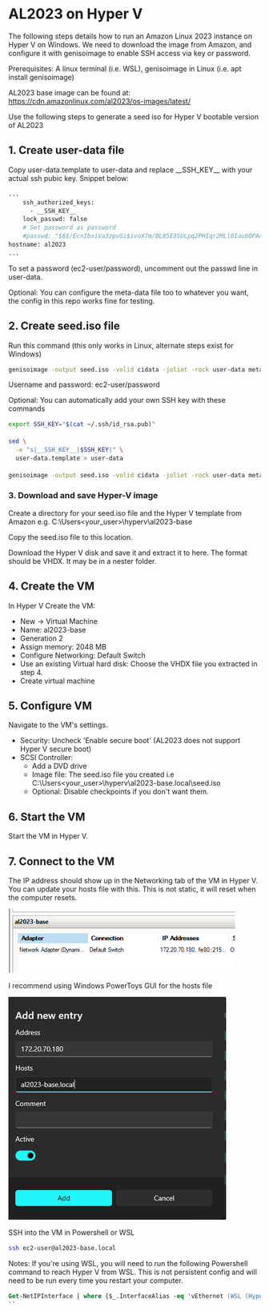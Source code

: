 # AL2023 on Hyper V

The following steps details how to run an Amazon Linux 2023 instance on Hyper V on Windows. We need to download the image from Amazon, and configure it with genisoimage to enable SSH access via key or password.

Prerequisites: A linux terminal (i.e. WSL), genisoimage in Linux (i.e. apt install genisoimage)

AL2023 base image can be found at: https://cdn.amazonlinux.com/al2023/os-images/latest/

Use the following steps to generate a seed iso for Hyper V bootable version of AL2023

## 1. Create user-data file
Copy user-data.template to user-data and replace \_\_SSH_KEY\_\_ with your actual ssh pubic key. Snippet below:

```sh
...
    ssh_authorized_keys:
      - __SSH_KEY__
    lock_passwd: false
    # Set password as password
    #passwd: "$6$/EcnIbxiVa3zpvGi$ivoX7m/BL85E3SULpq2PHIqr2MLl0IaubOPAdpCheIZ1KF4W6618YlaLng.ve2r6lUlP5v.qqBOCcasL4ATpd1"
hostname: al2023
...
```

To set a password (ec2-user/password), uncomment out the passwd line in user-data.

Optional: You can configure the meta-data file too to whatever you want, the config in this repo works fine for testing.

## 2. Create seed.iso file
Run this command (this only works in Linux, alternate steps exist for Windows)

```sh
genisoimage -output seed.iso -volid cidata -joliet -rock user-data meta-data
```

Username and password: ec2-user/password

Optional: You can automatically add your own SSH key with these commands

```sh
export SSH_KEY="$(cat ~/.ssh/id_rsa.pub)"

sed \
  -e "s|__SSH_KEY__|$SSH_KEY|" \
  user-data.template > user-data

genisoimage -output seed.iso -volid cidata -joliet -rock user-data meta-data

```

### 3. Download and save Hyper-V image
Create a directory for your seed.iso file and the Hyper V template from Amazon e.g. C:\Users\<your_user>\hyperv\al2023-base

Copy the seed.iso file to this location.

Download the Hyper V disk and save it and extract it to here. The format should be VHDX. It may be in a nester folder.

## 4. Create the VM
In Hyper V Create the VM:
- New -> Virtual Machine
- Name: al2023-base
- Generation 2
- Assign memory: 2048 MB
- Configure Networking: Default Switch
- Use an existing Virtual hard disk: Choose the VHDX file you extracted in step 4.
- Create virtual machine

## 5. Configure VM
Navigate to the VM's settings. 
- Security: Uncheck 'Enable secure boot' (AL2023 does not support Hyper V secure boot)
- SCSI Controller: 
    - Add a DVD drive
    - Image file: The seed.iso file you created i.e C:\Users\<your_user>\hyperv\al2023-base.local\seed.iso
    - Optional: Disable checkpoints if you don't want them.

## 6. Start the VM
Start the VM in Hyper V.

## 7. Connect to the VM
The IP address should show up in the Networking tab of the VM in Hyper V. You can update your hosts file with this. This is not static, it will reset when the computer resets.

![alt text](images/image.png)

I recommend using Windows PowerToys GUI for the hosts file

![alt text](images/image-1.png)

SSH into the VM in Powershell or WSL

```sh
ssh ec2-user@al2023-base.local
```
Notes: If you're using WSL, you will need to run the following Powershell command to reach Hyper V from WSL. This is not persistent config and will need to be run every time you restart your computer.
```ps
Get-NetIPInterface | where {$_.InterfaceAlias -eq 'vEthernet (WSL (Hyper-V firewall))' -or $_.InterfaceAlias -eq 'Default Switch'} | Set-NetIPInterface -Forwarding Enabled -Verbose
``